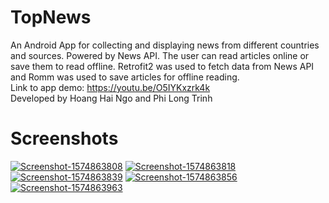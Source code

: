 # TopNews
An Android App for collecting and displaying news from different countries and sources. Powered by News API. The user can read articles online or save them to read offline. Retrofit2 was used to fetch data from News API and Romm was used to save articles for offline reading. <br/>
Link to app demo: https://youtu.be/O5IYKxzrk4k <br/>
Developed by Hoang Hai Ngo and Phi Long Trinh 
<br/>
# Screenshots
<a href="https://postimg.cc/HjdyPn7P" target="_blank"><img src="https://i.postimg.cc/HjdyPn7P/Screenshot-1574863808.png" alt="Screenshot-1574863808"/></a>
<a href="https://postimg.cc/hQDQJZBq" target="_blank"><img src="https://i.postimg.cc/hQDQJZBq/Screenshot-1574863818.png" alt="Screenshot-1574863818"/></a>
<a href="https://postimg.cc/zb1gNX2v" target="_blank"><img src="https://i.postimg.cc/zb1gNX2v/Screenshot-1574863839.png" alt="Screenshot-1574863839"/></a>
<a href="https://postimg.cc/LYBZ8KGT" target="_blank"><img src="https://i.postimg.cc/LYBZ8KGT/Screenshot-1574863856.png" alt="Screenshot-1574863856"/></a>
<a href="https://postimg.cc/F7F01zrJ" target="_blank"><img src="https://i.postimg.cc/F7F01zrJ/Screenshot-1574863963.png" alt="Screenshot-1574863963"/></a><br/><br/>
